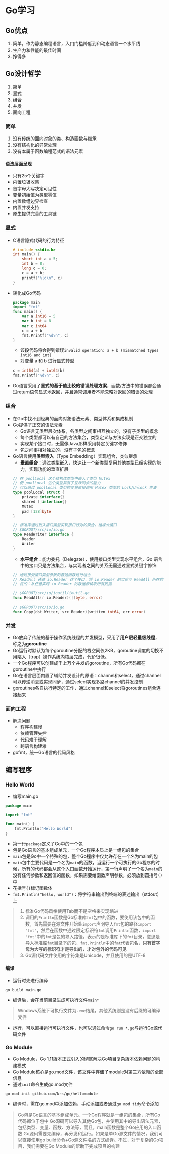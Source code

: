 # Go学习

## Go优点

1. 简单，作为静态编程语言，入门门槛降低到和动态语言一个水平线
2. 生产力和性能的最佳时间
3. 挣得多

## Go设计哲学

1. 简单
2. 显式
3. 组合
4. 并发
5. 面向工程

### 简单

1. 没有传统的面向对象的类、构造函数与继承
2. 没有结构化的异常处理
3. 没有本属于函数编程范式的语法元素

#### 语法层面呈现

- 只有25个关键字
- 内置垃圾收集
- 首字母大写决定可见性
- 变量初始值为类型零值
- 内置数组边界检查
- 内置并发支持
- 原生提供完善的工具链

### 显式

- C语言隐式代码的行为特征
    ```C++
    # include <stdio.h>
    int main() {
        short int a = 5;
        int b = 8;
        long c = 0;
        c = a + b;
        printf("%ld\n", c)
    }
    ```
- 转化成Go代码
    ```go
    package main
    import "fmt"
    func main() {
        var a int16 = 5
        var b int = 8
        var c int64
        c = a + b
        fmt.Printf("%d\n", c)
    }
    ```
    - 该段代码将会得到错误`invalid operation: a + b (mismatched types int16 and int)`
    - 对变量 a 和 b 进行显式转型
    ```go
    c = int64(a) + int64(b)
    fmt.Printf("%d\n", c)
    ```

- Go语言采用了**显式的基于值比较的错误处理方案**，函数/方法中的错误都会通过return语句显式地返回，并且通常调用者不能忽略对返回的错误的处理

### 组合

- 在Go中找不到经典的面向对象语法元素、类型体系和集成机制
- Go提供了正交的语法元素
    - Go语言无类型层次体系，各类型之间事相互独立的，没有子类型的概念
    - 每个类型都可以有自己的方法集合，类型定义与方法实现是正交独立的
    - 实现某个接口时，无需像Java那样采用特定关键字修饰
    - 包之间事相对独立的，没有子包的概念
- Go语言使用**类型嵌入**（Type Embedding）实现组合，类似继承
    - **垂直组合**：通过类型嵌入，快速让一个新类型复用其他类型已经实现的能力，实现功能的垂直扩展
    ```go
    // 在 poolLocal 这个结构体类型中嵌入了类型 Mutex
    // 使 poolLocal 这个类型具有了互斥同步的能力
    // 可以通过 poolLocal 类型的变量直接调用 Mutex 类型的 Lock/Unlock 方法
    type poolLocal struct {
        private interface{}
        shared []interface{}
        Mutex
        pad [128]byte
    }

    // 标准库通过嵌入接口类型实现接口行为的聚合，组成大接口
    // $GOROOT/src/io/io.go
    type ReadWriter interface {
        Reader
        Writer
    }
    ```
    - **水平组合**：能力委托（Delegate），使用接口类型实现水平组合，Go 语言中的接口只是方法集合，与实现者之间的关系无需通过显式关键字修饰
    ```go
    // 通过接受接口类型参数的普通函数进行组合
    // ReadAll 通过 io.Reader 这个接口，将 io.Reader 的实现与 ReadAll 所在的包低耦合地水平组合在一起了
    // 目的：从任意实现 io.Reader 的数据源读取所有数据

    // $GOROOT/src/io/ioutil/ioutil.go
    func ReadAll(r io.Reader)([]byte, error)
    
    // $GOROOT/src/io/io.go
    func Copy(dst Writer, src Reader)(written int64, err error)
    ```

### 并发

- Go放弃了传统的基于操作系统线程的并发模型，采用了**用户层轻量级线程**，称之为**goroutine**
- Go运行时默认为每个goroutine分配的栈空间仅2KB，goroutine调度的切换不用陷入（trap）操作系统内核层完成，代价很低。
- 一个Go程序可以创建成千上万个并发的goroutine，所有Go代码都在goroutine中执行
- Go在语言层面内置了辅助并发设计的原语：channel和select，通过channel可以传递消息或实现同步，通过select实现多路channel的并发控制
- goroutines各自执行特定的工作，通过channel和select将goroutines组合连接起来

### 面向工程

- 解决问题
    - 程序构建慢
    - 依赖管理失控
    - 代码难于理解
    - 跨语言构建难
- gofmt，统一Go语言的代码风格

## 编写程序

### Hello World

- 编写main.go
```go
package main

import "fmt"

func main() {
	fmt.Println("Hello World")
}
```
- 第一行`package`定义了Go中的一个包
- 包是Go语言的基本组成单元，一个Go程序本质上是一组包的集合
- `main`包是Go中一个特殊的包，整个Go程序中仅允许存在一个名为main的包
- `main`包中主要代码是一个名为`main`的函数，当运行一个可执行的Go程序的时候，所有的代码都会从这个入口函数开始运行，第一行声明了一个名为`main`的没有任何参数和返回值的函数，如果需要给函数声明参数，必须放到圆括号`()`中
- 花括号`{}`标记函数体
- `fmt.Println("hello, world")`：将字符串输出到终端的表述输出（stdout）上
> 1. 标准Go代码风格使用Tab而不是空格来实现缩进
> 2. 调用的`Println`函数是Go标准库`fmt`包中的函数，要使用该包中的函数，首先需要在源文件开始处`import`声明导入`fmt`包的路径`import "fmt"`，然后在函数中通过限定标识符`fmt`调用`Println`函数，`import "fmt"`中的`fmt`是包的导入路径，表示的是标准库下的`fmt`目录，意思是导入标准库`fmt`目录下的包，`fmt.Println`中的`fmt`代表包名，**只有首字母为大写的标识符才是导出的，才对包外的代码可见**
> 3. Go源代码文件使用的字符集是Unicode，并且使用的是UTF-8

#### 编译

- 运行时先进行编译
```shell
go build main.go
```
- 编译后，会在当前目录生成可执行文件`main*`
> Windows系统下可执行文件为`.exe`结尾，其他系统则是没有后缀的可编译文件
- 运行，可以直接运行可执行文件，也可以通过命令`go run *.go`与运行Go源代码文件

### Go Module

- Go Module，Go 1.11版本正式引入的彻底解决Go项目复杂版本依赖问题的构建模式
- Go Module核心是go.mod文件，该文件中存储了module对第三方依赖的全部信息
- 通过`init`命令生成go.mod文件
```shell
go mod init github.com/krs/go/hellomodule
```
- 编译时，需在go.mod中添加依赖，手动添加或者通过`go mod tidy`命令添加

> Go包是Go语言的基本组成单元。一个Go程序就是一组包的集合，所有Go代码都位于包中
> Go源码可以导入其他Go包，并使用其中的导出语法元素，包括类型、变量、函数、方法等，而且，main函数是整个Go应用的入口函数
> Go源码需要先编译，再分发和运行。如果是单Go源文件的情况，我们可以直接使用go build命令+Go源文件名的方式编译。不过，对于复杂的Go项目，我们需要在Go Module的帮助下完成项目的构建